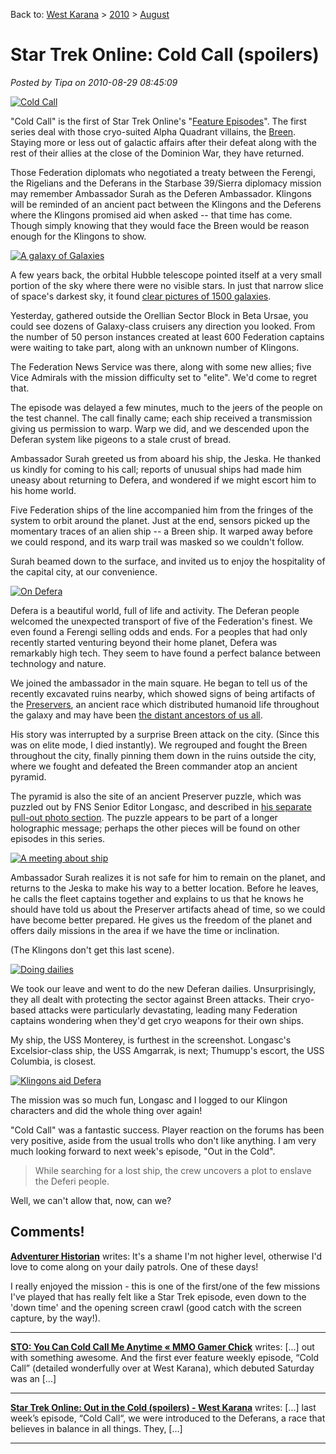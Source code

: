 Back to: [West Karana](/posts/westkarana.md) > [2010](/posts/2010/westkarana.md) > [August](./westkarana.md)
# Star Trek Online: Cold Call (spoilers)

*Posted by Tipa on 2010-08-29 08:45:09*

[![](../../../uploads/2010/08/GameClient-2010-08-28-14-15-48-16-480x327.jpg "Cold Call")](../../../uploads/2010/08/GameClient-2010-08-28-14-15-48-16.jpg)

"Cold Call" is the first of Star Trek Online's "[Feature Episodes](http://startrekonline.com/feature_episodes)". The first series deal with those cryo-suited Alpha Quadrant villains, the [Breen](http://memory-alpha.org/wiki/Breen). Staying more or less out of galactic affairs after their defeat along with the rest of their allies at the close of the Dominion War, they have returned.

Those Federation diplomats who negotiated a treaty between the Ferengi, the Rigelians and the Deferans in the Starbase 39/Sierra diplomacy mission may remember Ambassador Surah as the Deferen Ambassador. Klingons will be reminded of an ancient pact between the Klingons and the Deferens where the Klingons promised aid when asked -- that time has come. Though simply knowing that they would face the Breen would be reason enough for the Klingons to show.

[![](../../../uploads/2010/08/GameClient-2010-08-28-14-00-21-37-480x384.jpg "A galaxy of Galaxies")](../../../uploads/2010/08/GameClient-2010-08-28-14-00-21-37.jpg)

A few years back, the orbital Hubble telescope pointed itself at a very small portion of the sky where there were no visible stars. In just that narrow slice of space's darkest sky, it found [clear pictures of 1500 galaxies](http://hubblesite.org/newscenter/archive/releases/1996/01/image/a/). 

Yesterday, gathered outside the Orellian Sector Block in Beta Ursae, you could see dozens of Galaxy-class cruisers any direction you looked. From the number of 50 person instances created at least 600 Federation captains were waiting to take part, along with an unknown number of Klingons.

The Federation News Service was there, along with some new allies; five Vice Admirals with the mission difficulty set to "elite". We'd come to regret that.

The episode was delayed a few minutes, much to the jeers of the people on the test channel. The call finally came; each ship received a transmission giving us permission to warp. Warp we did, and we descended upon the Deferan system like pigeons to a stale crust of bread.

Ambassador Surah greeted us from aboard his ship, the Jeska. He thanked us kindly for coming to his call; reports of unusual ships had made him uneasy about returning to Defera, and wondered if we might escort him to his home world.

Five Federation ships of the line accompanied him from the fringes of the system to orbit around the planet. Just at the end, sensors picked up the momentary traces of an alien ship -- a Breen ship. It warped away before we could respond, and its warp trail was masked so we couldn't follow.

Surah beamed down to the surface, and invited us to enjoy the hospitality of the capital city, at our convenience.

[![](../../../uploads/2010/08/GameClient-2010-08-28-14-19-38-45-480x384.jpg "On Defera")](../../../uploads/2010/08/GameClient-2010-08-28-14-19-38-45.jpg)

Defera is a beautiful world, full of life and activity. The Deferan people welcomed the unexpected transport of five of the Federation's finest. We even found a Ferengi selling odds and ends. For a peoples that had only recently started venturing beyond their home planet, Defera was remarkably high tech. They seem to have found a perfect balance between technology and nature.

We joined the ambassador in the main square. He began to tell us of the recently excavated ruins nearby, which showed signs of being artifacts of the [Preservers](http://memory-alpha.org/wiki/Preservers), an ancient race which distributed humanoid life throughout the galaxy and may have been [the distant ancestors of us all](http://memory-alpha.org/wiki/The_Chase_(episode)). 

His story was interrupted by a surprise Breen attack on the city. (Since this was on elite mode, I died instantly). We regrouped and fought the Breen throughout the city, finally pinning them down in the ruins outside the city, where we fought and defeated the Breen commander atop an ancient pyramid.

The pyramid is also the site of an ancient Preserver puzzle, which was puzzled out by FNS Senior Editor Longasc, and described in [his separate pull-out photo section](http://picasaweb.google.com/Longascimages/StarTrekOnlineS2E01ColdCall#5510637274654893794). The puzzle appears to be part of a longer holographic message; perhaps the other pieces will be found on other episodes in this series.

[![](../../../uploads/2010/08/GameClient-2010-08-28-14-41-57-66-480x384.jpg "A meeting about ship")](../../../uploads/2010/08/GameClient-2010-08-28-14-41-57-66.jpg)

Ambassador Surah realizes it is not safe for him to remain on the planet, and returns to the Jeska to make his way to a better location. Before he leaves, he calls the fleet captains together and explains to us that he knows he should have told us about the Preserver artifacts ahead of time, so we could have become better prepared. He gives us the freedom of the planet and offers daily missions in the area if we have the time or inclination.

(The Klingons don't get this last scene).

[![](../../../uploads/2010/08/GameClient-2010-08-28-15-15-13-76-480x383.jpg "Doing dailies")](../../../uploads/2010/08/GameClient-2010-08-28-15-15-13-76.jpg)

We took our leave and went to do the new Deferan dailies. Unsurprisingly, they all dealt with protecting the sector against Breen attacks. Their cryo-based attacks were particularly devastating, leading many Federation captains wondering when they'd get cryo weapons for their own ships.

My ship, the USS Monterey, is furthest in the screenshot. Longasc's Excelsior-class ship, the USS Amgarrak, is next; Thumupp's escort, the USS Columbia, is closest.

[![](../../../uploads/2010/08/GameClient-2010-08-28-15-54-57-87-480x384.jpg "Klingons aid Defera")](../../../uploads/2010/08/GameClient-2010-08-28-15-54-57-87.jpg)

The mission was so much fun, Longasc and I logged to our Klingon characters and did the whole thing over again!

"Cold Call" was a fantastic success. Player reaction on the forums has been very positive, aside from the usual trolls who don't like anything. I am very much looking forward to next week's episode, "Out in the Cold".


> While searching for a lost ship, the crew uncovers a plot to enslave the Deferi people.



Well, we can't allow that, now, can we?

## Comments!

**[Adventurer Historian](http://combat-archaeology.net/)** writes: It's a shame I'm not higher level, otherwise I'd love to come along on your daily patrols. One of these days!

I really enjoyed the mission - this is one of the first/one of the few missions I've played that has really felt like a Star Trek episode, even down to the 'down time' and the opening screen crawl (good catch with the screen capture, by the way!).

---

**[STO: You Can Cold Call Me Anytime &laquo; MMO Gamer Chick](http://mmogamerchick.wordpress.com/2010/08/30/sto-you-can-cold-call-me-anytime/)** writes: [...] out with something awesome. And the first ever feature weekly episode, “Cold Call” (detailed wonderfully over at West Karana), which debuted Saturday was an [...]

---

**[Star Trek Online: Out in the Cold (spoilers) - West Karana](https://chasingdings.com/index.php/2010/09/04/star-trek-online-out-in-the-cold-spoilers/)** writes: [...] last week’s episode, “Cold Call“, we were introduced to the Deferans, a race that believes in balance in all things. They, [...]

---

